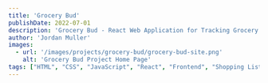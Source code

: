 ```yaml
---
title: 'Grocery Bud'
publishDate: 2022-07-01
description: 'Grocery Bud - React Web Application for Tracking Grocery Shopping List'
author: 'Jordan Muller'
images:
  - url: '/images/projects/grocery-bud/grocery-bud-site.png'
    alt: 'Grocery Bud Project Home Page'
tags: ["HTML", "CSS", "JavaScript", "React", "Frontend", "Shopping List"]
---
```


